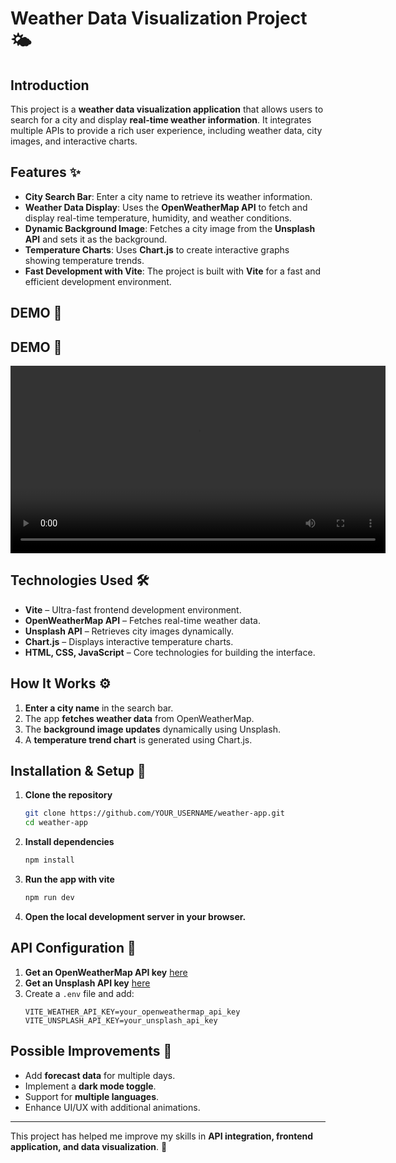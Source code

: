 # Weather Data Visualization Project 🌤️

## Introduction
This project is a **weather data visualization application** that allows users to search for a city and display **real-time weather information**. It integrates multiple APIs to provide a rich user experience, including weather data, city images, and interactive charts.

## Features ✨
- **City Search Bar**: Enter a city name to retrieve its weather information.
- **Weather Data Display**: Uses the **OpenWeatherMap API** to fetch and display real-time temperature, humidity, and weather conditions.
- **Dynamic Background Image**: Fetches a city image from the **Unsplash API** and sets it as the background.
- **Temperature Charts**: Uses **Chart.js** to create interactive graphs showing temperature trends.
- **Fast Development with Vite**: The project is built with **Vite** for a fast and efficient development environment.

## DEMO 🎥

## DEMO 🎥

<video width="600" controls>
  <source src="./assets/demo.mp4" type="video/mp4">
  Your browser does not support the video tag.
</video>

## Technologies Used 🛠️
- **Vite** – Ultra-fast frontend development environment.
- **OpenWeatherMap API** – Fetches real-time weather data.
- **Unsplash API** – Retrieves city images dynamically.
- **Chart.js** – Displays interactive temperature charts.
- **HTML, CSS, JavaScript** – Core technologies for building the interface.

## How It Works ⚙️
1. **Enter a city name** in the search bar.
2. The app **fetches weather data** from OpenWeatherMap.
3. The **background image updates** dynamically using Unsplash.
4. A **temperature trend chart** is generated using Chart.js.

## Installation & Setup 🚀
1. **Clone the repository**
   ```sh
   git clone https://github.com/YOUR_USERNAME/weather-app.git
   cd weather-app
2. **Install dependencies**
   ```sh
   npm install
3. **Run the app with vite**
   ```sh
   npm run dev
4. **Open the local development server in your browser.**

## API Configuration 🔑
1. **Get an OpenWeatherMap API key** [here](https://openweathermap.org/api)
2. **Get an Unsplash API key** [here](https://unsplash.com/developers)
3. Create a `.env` file and add:
   ```env
   VITE_WEATHER_API_KEY=your_openweathermap_api_key
   VITE_UNSPLASH_API_KEY=your_unsplash_api_key

## Possible Improvements 🔮
- Add **forecast data** for multiple days.
- Implement a **dark mode toggle**.
- Support for **multiple languages**.
- Enhance UI/UX with additional animations.

---

This project has helped me improve my skills in **API integration, frontend application, and data visualization**. 🚀
